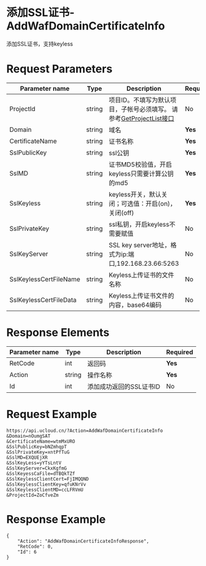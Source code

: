 # 添加SSL证书-AddWafDomainCertificateInfo

添加SSL证书，支持keyless

# Request Parameters
|Parameter name|Type|Description|Required|
|---|---|---|---|
|ProjectId|string|	项目ID。不填写为默认项目，子帐号必须填写。 请参考[GetProjectList接口](api/summary/get_project_list)|No|
|Domain|string|域名|**Yes**|
|CertificateName|string|证书名称|**Yes**|
|SslPublicKey|string|ssl公钥|**Yes**|
|SslMD|string|证书MD5校验值，开启keyless只需要计算公钥的md5|**Yes**|
|SslKeyless|string|keyless开关，默认关闭；可选值：开启(on)，关闭(off)|**Yes**|
|SslPrivateKey|string|ssl私钥，开启keyless不需要赋值|No|
|SslKeyServer|string|SSL key server地址，格式为ip:端口,192.168.23.66:5263|No|
|SslKeylessCertFileName|string|Keyless上传证书的文件名称|No|
|SslKeylessCertFileData|string|Keyless上传证书文件的内容，base64编码|No|

# Response Elements
|Parameter name|Type|Description|Required|
|---|---|---|---|
|RetCode|int|返回码|**Yes**|
|Action|string|操作名称|**Yes**|
|Id|int|添加成功返回的SSL证书ID|No|

# Request Example
```
https://api.ucloud.cn/?Action=AddWafDomainCertificateInfo
&Domain=nOumgSAT
&CertificateName=wtmMxURO
&SslPublicKey=bNZmhqpT
&SslPrivateKey=xntPfTuG
&SslMD=EXQUEjXR
&SslKeyLess=yYTsLntV
&SslKeyServer=CkxKgfmG
&SslKeyessCaFile=dTBQkTZf
&SslKeylessClientCert=FjIMQQND
&SslKeylessClientKey=qfuKNrVv
&SslKeylessClientMD=ccLFRVmU
&ProjectId=ZoCfveZm
```

# Response Example
```
{
    "Action": "AddWafDomainCertificateInfoResponse", 
    "RetCode": 0, 
    "Id": 6
}
```


